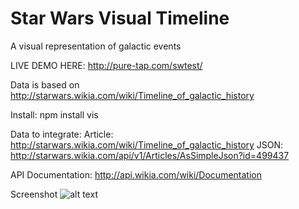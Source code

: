 # Star Wars Visual Timeline

A visual representation of galactic events 

LIVE DEMO HERE: http://pure-tap.com/swtest/

Data is based on http://starwars.wikia.com/wiki/Timeline_of_galactic_history

Install:
npm install vis

Data to integrate:
Article: http://starwars.wikia.com/wiki/Timeline_of_galactic_history
JSON: http://starwars.wikia.com/api/v1/Articles/AsSimpleJson?id=499437

API Documentation: http://api.wikia.com/wiki/Documentation

Screenshot
![alt text](https://i.imgur.com/E0U8Ybi.png)


